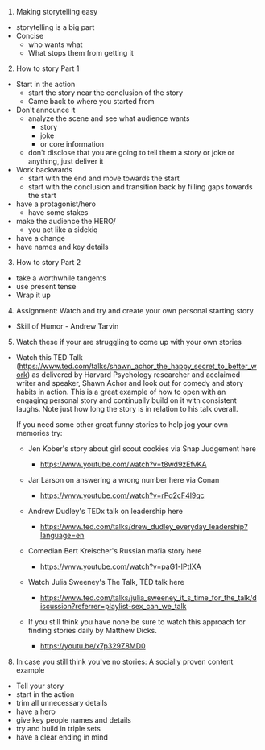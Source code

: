 1. Making storytelling easy
  - storytelling is a big part
  - Concise
    - who wants what 
    - What stops them from getting it

2. How to story Part 1
  - Start in the action
    - start the story near the conclusion of the story
    - Came back to where you started from
  - Don't announce it
    - analyze the scene and see what audience wants
      - story
      - joke 
      - or core information
    - don't disclose that you are going to tell them a story or joke or anything, just deliver it
  - Work backwards
    - start with the end and move towards the start
    - start with the conclusion and transition back by filling gaps towards the start
  - have a protagonist/hero
    - have some stakes
  - make the audience the HERO/
    - you act like a sidekiq
  - have a change
  - have names and key details

3. How to story Part 2
  - take a worthwhile tangents
  - use present tense
  - Wrap it up 

4. Assignment: Watch and try and create your own personal starting story
  - Skill of Humor - Andrew Tarvin

5. Watch these if your are struggling to come up with your own stories
  - Watch this TED Talk (https://www.ted.com/talks/shawn_achor_the_happy_secret_to_better_work) as delivered by Harvard Psychology researcher and acclaimed writer and speaker, Shawn Achor and look out for comedy and story habits in action. This is a great example of how to open with an engaging personal story and continually build on it with consistent laughs. Note just how long the story is in relation to his talk overall.

    If you need some other great funny stories to help jog your own memories try:

    - Jen Kober's story about girl scout cookies via Snap Judgement here
      - https://www.youtube.com/watch?v=t8wd9zEfvKA

    - Jar Larson on answering a wrong number here via Conan 
      - https://www.youtube.com/watch?v=rPq2cF4l9qc

    - Andrew Dudley's TEDx talk on leadership here
      - https://www.ted.com/talks/drew_dudley_everyday_leadership?language=en

    - Comedian Bert Kreischer's Russian mafia story here
      - https://www.youtube.com/watch?v=paG1-lPtIXA

    - Watch Julia Sweeney's The Talk, TED talk here
      - https://www.ted.com/talks/julia_sweeney_it_s_time_for_the_talk/discussion?referrer=playlist-sex_can_we_talk

    - If you still think you have none be sure to watch this approach for finding stories daily by Matthew Dicks.
      - https://youtu.be/x7p329Z8MD0

8. In case you still think you've no stories: A socially proven content example
  - Tell your story
  - start in the action
  - trim all unnecessary details
  - have a hero
  - give key people names and details
  - try and build in triple sets
  - have a clear ending in mind
